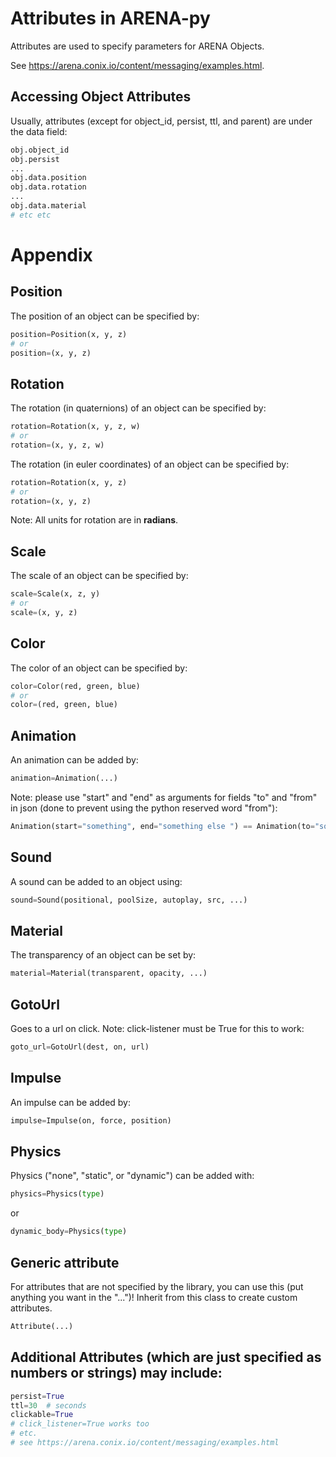 # Attributes in ARENA-py

Attributes are used to specify parameters for ARENA Objects.

See https://arena.conix.io/content/messaging/examples.html.

## Accessing Object Attributes
Usually, attributes (except for object_id, persist, ttl, and parent) are under the data field:
```python
obj.object_id
obj.persist
...
obj.data.position
obj.data.rotation
...
obj.data.material
# etc etc
```

# Appendix
## Position
The position of an object can be specified by:
```python
position=Position(x, y, z)
# or
position=(x, y, z)
```

## Rotation
The rotation (in quaternions) of an object can be specified by:
```python
rotation=Rotation(x, y, z, w)
# or
rotation=(x, y, z, w)
```
The rotation (in euler coordinates) of an object can be specified by:
```python
rotation=Rotation(x, y, z)
# or
rotation=(x, y, z)
```
Note: All units for rotation are in **radians**.

## Scale
The scale of an object can be specified by:
```python
scale=Scale(x, z, y)
# or
scale=(x, y, z)
```

## Color
The color of an object can be specified by:
```python
color=Color(red, green, blue)
# or
color=(red, green, blue)
```

## Animation
An animation can be added by:
```python
animation=Animation(...)
```
Note: please use "start" and "end" as arguments for fields "to" and "from" in json (done to prevent using the python reserved word "from"):
```python
Animation(start="something", end="something else ") == Animation(to="something", from="something else ")
```

## Sound
A sound can be added to an object using:
```python
sound=Sound(positional, poolSize, autoplay, src, ...)
```

## Material
The transparency of an object can be set by:
```python
material=Material(transparent, opacity, ...)
```

## GotoUrl
Goes to a url on click. Note: click-listener must be True for this to work:
```python
goto_url=GotoUrl(dest, on, url)
```

## Impulse
An impulse can be added by:
```python
impulse=Impulse(on, force, position)
```

## Physics
Physics ("none", "static", or "dynamic") can be added with:
```python
physics=Physics(type)
```
or
```python
dynamic_body=Physics(type)
```

## Generic attribute
For attributes that are not specified by the library, you can use this (put anything you want in the "...")! Inherit from this class to create custom attributes.
```python
Attribute(...)
```

## Additional Attributes (which are just specified as numbers or strings) may include:
```python
persist=True
ttl=30  # seconds
clickable=True
# click_listener=True works too
# etc.
# see https://arena.conix.io/content/messaging/examples.html
```
